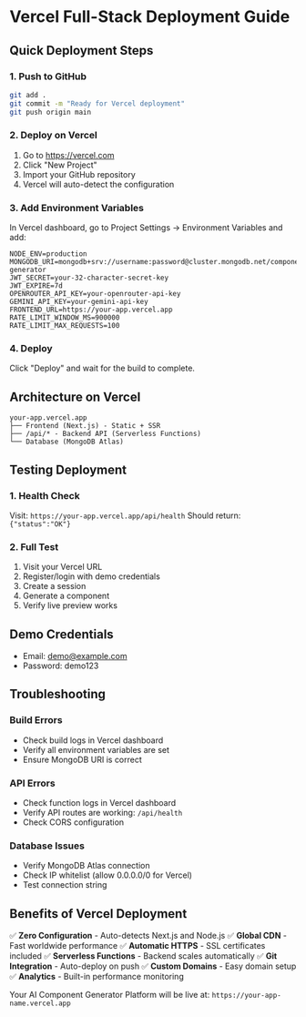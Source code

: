 # Vercel Full-Stack Deployment Guide

## Quick Deployment Steps

### 1. Push to GitHub
```bash
git add .
git commit -m "Ready for Vercel deployment"
git push origin main
```

### 2. Deploy on Vercel
1. Go to https://vercel.com
2. Click "New Project"
3. Import your GitHub repository
4. Vercel will auto-detect the configuration

### 3. Add Environment Variables
In Vercel dashboard, go to Project Settings → Environment Variables and add:

```
NODE_ENV=production
MONGODB_URI=mongodb+srv://username:password@cluster.mongodb.net/component-generator
JWT_SECRET=your-32-character-secret-key
JWT_EXPIRE=7d
OPENROUTER_API_KEY=your-openrouter-api-key
GEMINI_API_KEY=your-gemini-api-key
FRONTEND_URL=https://your-app.vercel.app
RATE_LIMIT_WINDOW_MS=900000
RATE_LIMIT_MAX_REQUESTS=100
```

### 4. Deploy
Click "Deploy" and wait for the build to complete.

## Architecture on Vercel

```
your-app.vercel.app
├── Frontend (Next.js) - Static + SSR
├── /api/* - Backend API (Serverless Functions)
└── Database (MongoDB Atlas)
```

## Testing Deployment

### 1. Health Check
Visit: `https://your-app.vercel.app/api/health`
Should return: `{"status":"OK"}`

### 2. Full Test
1. Visit your Vercel URL
2. Register/login with demo credentials
3. Create a session
4. Generate a component
5. Verify live preview works

## Demo Credentials
- Email: demo@example.com
- Password: demo123

## Troubleshooting

### Build Errors
- Check build logs in Vercel dashboard
- Verify all environment variables are set
- Ensure MongoDB URI is correct

### API Errors
- Check function logs in Vercel dashboard
- Verify API routes are working: `/api/health`
- Check CORS configuration

### Database Issues
- Verify MongoDB Atlas connection
- Check IP whitelist (allow 0.0.0.0/0 for Vercel)
- Test connection string

## Benefits of Vercel Deployment

✅ **Zero Configuration** - Auto-detects Next.js and Node.js
✅ **Global CDN** - Fast worldwide performance
✅ **Automatic HTTPS** - SSL certificates included
✅ **Serverless Functions** - Backend scales automatically
✅ **Git Integration** - Auto-deploy on push
✅ **Custom Domains** - Easy domain setup
✅ **Analytics** - Built-in performance monitoring

Your AI Component Generator Platform will be live at:
`https://your-app-name.vercel.app`
